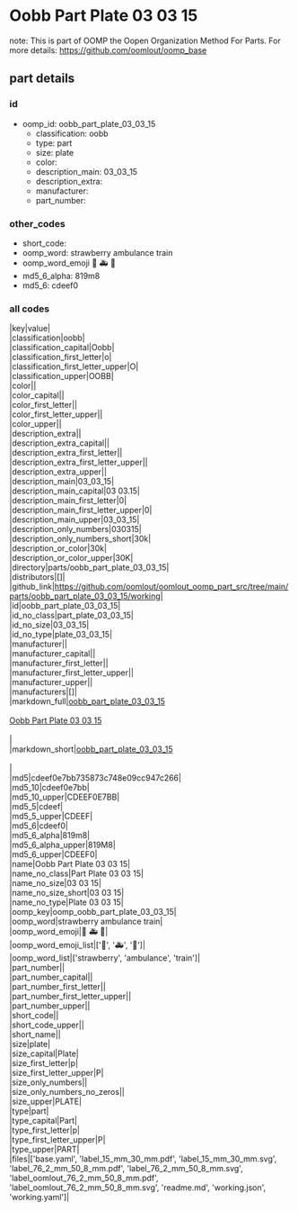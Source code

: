 # Oobb Part Plate 03 03 15  

note: This is part of OOMP the Oopen Organization Method For Parts. For more details: https://github.com/oomlout/oomp_base

##  part details





### id
* oomp_id: oobb_part_plate_03_03_15
  * classification: oobb
  * type: part
  * size: plate
  * color: 
  * description_main: 03_03_15
  * description_extra: 
  * manufacturer: 
  * part_number: 

### other_codes
* short_code: 
* oomp_word: strawberry ambulance train
* oomp_word_emoji :strawberry: :ambulance: :train:
* md5_6_alpha: 819m8
* md5_6: cdeef0

### all codes 
|key|value|  
|classification|oobb|  
|classification_capital|Oobb|  
|classification_first_letter|o|  
|classification_first_letter_upper|O|  
|classification_upper|OOBB|  
|color||  
|color_capital||  
|color_first_letter||  
|color_first_letter_upper||  
|color_upper||  
|description_extra||  
|description_extra_capital||  
|description_extra_first_letter||  
|description_extra_first_letter_upper||  
|description_extra_upper||  
|description_main|03_03_15|  
|description_main_capital|03 03.15|  
|description_main_first_letter|0|  
|description_main_first_letter_upper|0|  
|description_main_upper|03_03_15|  
|description_only_numbers|030315|  
|description_only_numbers_short|30k|  
|description_or_color|30k|  
|description_or_color_upper|30K|  
|directory|parts/oobb_part_plate_03_03_15|  
|distributors|[]|  
|github_link|https://github.com/oomlout/oomlout_oomp_part_src/tree/main/parts/oobb_part_plate_03_03_15/working|  
|id|oobb_part_plate_03_03_15|  
|id_no_class|part_plate_03_03_15|  
|id_no_size|03_03_15|  
|id_no_type|plate_03_03_15|  
|manufacturer||  
|manufacturer_capital||  
|manufacturer_first_letter||  
|manufacturer_first_letter_upper||  
|manufacturer_upper||  
|manufacturers|[]|  
|markdown_full|[oobb_part_plate_03_03_15](https://github.com/oomlout/oomlout_oomp_part_src/tree/main/parts/oobb_part_plate_03_03_15/working)<br>[](https://github.com/oomlout/oomlout_oomp_part_src/tree/main/parts/oobb_part_plate_03_03_15/working)<br>[Oobb Part Plate 03 03 15](https://github.com/oomlout/oomlout_oomp_part_src/tree/main/parts/oobb_part_plate_03_03_15/working)<br><br>|  
|markdown_short|[oobb_part_plate_03_03_15](https://github.com/oomlout/oomlout_oomp_part_src/tree/main/parts/oobb_part_plate_03_03_15/working)<br><br>|  
|md5|cdeef0e7bb735873c748e09cc947c266|  
|md5_10|cdeef0e7bb|  
|md5_10_upper|CDEEF0E7BB|  
|md5_5|cdeef|  
|md5_5_upper|CDEEF|  
|md5_6|cdeef0|  
|md5_6_alpha|819m8|  
|md5_6_alpha_upper|819M8|  
|md5_6_upper|CDEEF0|  
|name|Oobb Part Plate 03 03 15|  
|name_no_class|Part Plate 03 03 15|  
|name_no_size|03 03 15|  
|name_no_size_short|03 03 15|  
|name_no_type|Plate 03 03 15|  
|oomp_key|oomp_oobb_part_plate_03_03_15|  
|oomp_word|strawberry ambulance train|  
|oomp_word_emoji|:strawberry: :ambulance: :train:|  
|oomp_word_emoji_list|[':strawberry:', ':ambulance:', ':train:']|  
|oomp_word_list|['strawberry', 'ambulance', 'train']|  
|part_number||  
|part_number_capital||  
|part_number_first_letter||  
|part_number_first_letter_upper||  
|part_number_upper||  
|short_code||  
|short_code_upper||  
|short_name||  
|size|plate|  
|size_capital|Plate|  
|size_first_letter|p|  
|size_first_letter_upper|P|  
|size_only_numbers||  
|size_only_numbers_no_zeros||  
|size_upper|PLATE|  
|type|part|  
|type_capital|Part|  
|type_first_letter|p|  
|type_first_letter_upper|P|  
|type_upper|PART|  
|files|['base.yaml', 'label_15_mm_30_mm.pdf', 'label_15_mm_30_mm.svg', 'label_76_2_mm_50_8_mm.pdf', 'label_76_2_mm_50_8_mm.svg', 'label_oomlout_76_2_mm_50_8_mm.pdf', 'label_oomlout_76_2_mm_50_8_mm.svg', 'readme.md', 'working.json', 'working.yaml']|  

